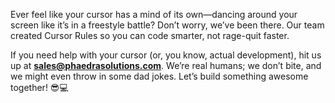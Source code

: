 Ever feel like your cursor has a mind of its own—dancing around your screen like it’s in a freestyle battle? Don’t worry, we’ve been there. Our team created Cursor Rules so you can code smarter, not rage-quit faster.

If you need help with your cursor (or, you know, actual development), hit us up at **sales@phaedrasolutions.com**. We’re real humans; we don’t bite, and we might even throw in some dad jokes. Let’s build something awesome together! 😎💻
